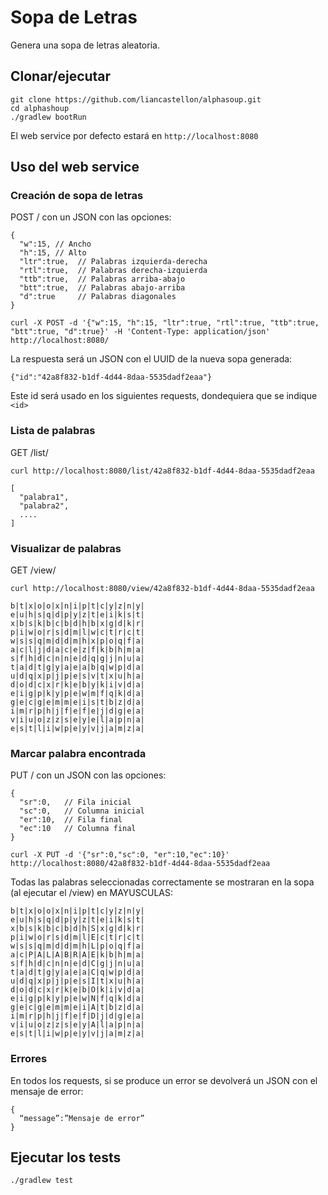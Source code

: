 # Sopa de Letras
Genera una sopa de letras aleatoria.

## Clonar/ejecutar
```
git clone https://github.com/liancastellon/alphasoup.git
cd alphashoup
./gradlew bootRun
```

El web service por defecto estará en `http://localhost:8080`

## Uso del web service

### Creación de sopa de letras

POST / con un JSON con las opciones:

```
{
  "w":15, // Ancho 
  "h":15, // Alto
  "ltr":true,  // Palabras izquierda-derecha
  "rtl":true,  // Palabras derecha-izquierda
  "ttb":true,  // Palabras arriba-abajo
  "btt":true,  // Palabras abajo-arriba
  "d":true     // Palabras diagonales
}

```

```
curl -X POST -d '{"w":15, "h":15, "ltr":true, "rtl":true, "ttb":true, "btt":true, "d":true}' -H 'Content-Type: application/json' http://localhost:8080/
```

La respuesta será un JSON con el UUID de la nueva sopa generada:

```
{"id":"42a8f832-b1df-4d44-8daa-5535dadf2eaa"}
```

Este id será usado en los siguientes requests, dondequiera que se indique `<id>`

### Lista de palabras

GET /list/<id>

```
curl http://localhost:8080/list/42a8f832-b1df-4d44-8daa-5535dadf2eaa

[
  "palabra1",
  "palabra2",
  ....
]
```

### Visualizar de palabras
GET /view/<id>

```
curl http://localhost:8080/view/42a8f832-b1df-4d44-8daa-5535dadf2eaa

b|t|x|o|o|x|n|i|p|t|c|y|z|n|y|
e|u|h|s|q|d|p|y|z|t|e|i|k|s|t|
x|b|s|k|b|c|b|d|h|b|x|g|d|k|r|
p|i|w|o|r|s|d|m|l|w|c|t|r|c|t|
w|s|s|q|m|d|d|m|h|x|p|o|q|f|a|
a|c|l|j|d|a|c|e|z|f|k|b|h|m|a|
s|f|h|d|c|n|n|e|d|q|g|j|n|u|a|
t|a|d|t|g|y|a|e|a|b|q|w|p|d|a|
u|d|q|x|p|j|p|e|s|v|t|x|u|h|a|
d|o|d|c|x|r|k|e|b|y|k|i|v|d|a|
e|i|g|p|k|y|p|e|w|m|f|q|k|d|a|
g|e|c|g|e|m|m|e|i|s|t|b|z|d|a|
i|m|r|p|h|j|f|e|f|e|j|d|g|e|a|
v|i|u|o|z|z|s|e|y|e|l|a|p|n|a|
e|s|t|l|i|w|p|e|y|v|j|a|m|z|a|
```

### Marcar palabra encontrada
PUT /<id> con un JSON con las opciones:

```
{
  "sr":0,   // Fila inicial
  "sc":0,   // Columna inicial 
  "er":10,  // Fila final
  "ec":10   // Columna final
}
```

```
curl -X PUT -d '{"sr":0,"sc":0, "er":10,"ec":10}' http://localhost:8080/42a8f832-b1df-4d44-8daa-5535dadf2eaa
```

Todas las palabras seleccionadas correctamente se mostraran en la sopa (al ejecutar el /view) en MAYUSCULAS:

```
b|t|x|o|o|x|n|i|p|t|c|y|z|n|y|
e|u|h|s|q|d|p|y|z|t|e|i|k|s|t|
x|b|s|k|b|c|b|d|h|S|x|g|d|k|r|
p|i|w|o|r|s|d|m|l|E|c|t|r|c|t|
w|s|s|q|m|d|d|m|h|L|p|o|q|f|a|
a|c|P|A|L|A|B|R|A|E|k|b|h|m|a|
s|f|h|d|c|n|n|e|d|C|g|j|n|u|a|
t|a|d|t|g|y|a|e|a|C|q|w|p|d|a|
u|d|q|x|p|j|p|e|s|I|t|x|u|h|a|
d|o|d|c|x|r|k|e|b|O|k|i|v|d|a|
e|i|g|p|k|y|p|e|w|N|f|q|k|d|a|
g|e|c|g|e|m|m|e|i|A|t|b|z|d|a|
i|m|r|p|h|j|f|e|f|D|j|d|g|e|a|
v|i|u|o|z|z|s|e|y|A|l|a|p|n|a|
e|s|t|l|i|w|p|e|y|v|j|a|m|z|a|
```

### Errores
En todos los requests, si se produce un error se devolverá un JSON con el mensaje de error:

```
{
  “message”:”Mensaje de error”
}
```

## Ejecutar los tests
`./gradlew test`

